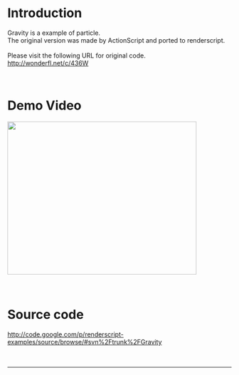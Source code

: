 # Introduction #

Gravity is a example of particle.<br>
The original version was made by ActionScript and ported to renderscript.<br>
<br>
Please visit the following URL for original code.<br>
<a href='http://wonderfl.net/c/436W'><a href='http://wonderfl.net/c/436W'>http://wonderfl.net/c/436W</a></a>

<br>
<h1>Demo Video</h1>
<a href='http://www.youtube.com/watch?feature=player_embedded&v=2YUHTy9RRNE' target='_blank'><img src='http://img.youtube.com/vi/2YUHTy9RRNE/0.jpg' width='425' height=344 /></a><br>
<br>
<br>
<h1>Source code</h1>
<a href='http://code.google.com/p/renderscript-examples/source/browse/#svn%2Ftrunk%2FGravity'><a href='http://code.google.com/p/renderscript-examples/source/browse/#svn%2Ftrunk%2FGravity'>http://code.google.com/p/renderscript-examples/source/browse/#svn%2Ftrunk%2FGravity</a></a>

<br>
<br>
<br>
<hr><br>
<br>
<br>
<br>
